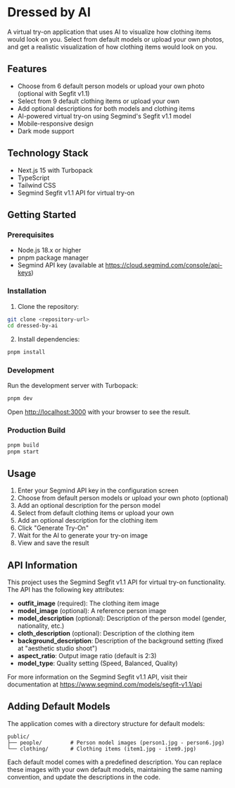 # Dressed by AI

A virtual try-on application that uses AI to visualize how clothing items would look on you. Select from default models or upload your own photos, and get a realistic visualization of how clothing items would look on you.

## Features

- Choose from 6 default person models or upload your own photo (optional with Segfit v1.1)
- Select from 9 default clothing items or upload your own
- Add optional descriptions for both models and clothing items
- AI-powered virtual try-on using Segmind's Segfit v1.1 model
- Mobile-responsive design
- Dark mode support

## Technology Stack

- Next.js 15 with Turbopack
- TypeScript
- Tailwind CSS
- Segmind Segfit v1.1 API for virtual try-on

## Getting Started

### Prerequisites

- Node.js 18.x or higher
- pnpm package manager
- Segmind API key (available at https://cloud.segmind.com/console/api-keys)

### Installation

1. Clone the repository:
```bash
git clone <repository-url>
cd dressed-by-ai
```

2. Install dependencies:
```bash
pnpm install
```

### Development

Run the development server with Turbopack:

```bash
pnpm dev
```

Open [http://localhost:3000](http://localhost:3000) with your browser to see the result.

### Production Build

```bash
pnpm build
pnpm start
```

## Usage

1. Enter your Segmind API key in the configuration screen
2. Choose from default person models or upload your own photo (optional)
3. Add an optional description for the person model
4. Select from default clothing items or upload your own
5. Add an optional description for the clothing item
6. Click "Generate Try-On"
7. Wait for the AI to generate your try-on image
8. View and save the result

## API Information

This project uses the Segmind Segfit v1.1 API for virtual try-on functionality. The API has the following key attributes:

- **outfit_image** (required): The clothing item image
- **model_image** (optional): A reference person image
- **model_description** (optional): Description of the person model (gender, nationality, etc.)
- **cloth_description** (optional): Description of the clothing item
- **background_description**: Description of the background setting (fixed at "aesthetic studio shoot")
- **aspect_ratio**: Output image ratio (default is 2:3)
- **model_type**: Quality setting (Speed, Balanced, Quality)

For more information on the Segmind Segfit v1.1 API, visit their documentation at https://www.segmind.com/models/segfit-v1.1/api

## Adding Default Models

The application comes with a directory structure for default models:

```
public/
├── people/         # Person model images (person1.jpg - person6.jpg)
└── clothing/       # Clothing items (item1.jpg - item9.jpg)
```

Each default model comes with a predefined description. You can replace these images with your own default models, maintaining the same naming convention, and update the descriptions in the code.

